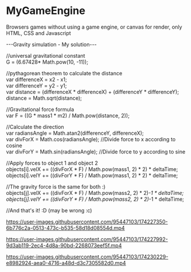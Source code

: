 # MyGameEngine
Browsers games without using a game engine, or canvas for render, only HTML, CSS and Javascript

---Gravity simulation - My solution--- <br/>

//universal gravitational constant <br/>
G = (6.67428* Math.pow(10, -11));

//pythagorean theorem to calculate the distance <br/>
var differenceX = x2 - x1; <br/>
var differenceY = y2 - y1; <br/>
var distance = (differenceX * differenceX) + (differenceY * differenceY); <br/>
distance = Math.sqrt(distance); <br/>

//Gravitational force formula <br/>
var F = ((G * mass1 * m2) / Math.pow(distance, 2));

//Calculate the direction <br/>
var radiansAngle = Math.atan2(differenceY, differenceX); <br/>
var divForX = Math.cos(radiansAngle); //Divide force to x according to cosine <br/>
var divForY = Math.sin(radiansAngle); //Divide force to y according to sine <br/>

//Apply forces to object 1 and object 2 <br/>
objects[i].velX += ((divForX * F) / Math.pow(mass1, 2) * 2) * deltaTime; <br/>
objects[i].velY += ((divForY * F) / Math.pow(mass1, 2) * 2) * deltaTime; <br/>
                        
//The gravity force is the same for both :) <br/>
objects[j].velX += ((divForX * F) / Math.pow(mass2, 2) * 2)*-1 * deltaTime; <br/>
objects[j].velY += ((divForY * F) / Math.pow(mass2, 2) * 2)*-1 * deltaTime; <br/>

//And that's it! :D (may be wrong :c)<br/>

https://user-images.githubusercontent.com/95447103/174227350-6b776c2a-0513-473c-b535-58d18d08554d.mp4



https://user-images.githubusercontent.com/95447103/174227992-9d3ab119-2ec4-4d8a-90bd-2268073eef5f.mp4



https://user-images.githubusercontent.com/95447103/174230229-e8982924-aea0-4716-a48d-d3c7305582d0.mp4

